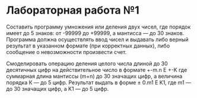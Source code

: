 # Лабораторная работа №1
Составить программу умножения или деления двух чисел, где порядок имеет до 5 знаков: от -99999 до +99999, а мантисса — до 30 знаков. Программа должна осуществлять ввод чисел и выдавать либо верный результат в указанном формате (при корректных данных), либо сообщение о невозможности произвести счет.

Смоделировать операцию деления целого числа длиной до 30 десятичных цифр на действительное число в формате +-m.n E +-K где суммарная длина мантиссы (m+n) до 30 значащих цифр, а величина порядка К — до 5 цифр. Результат выдать в форме ± 0.m1 E K1, где m1 — до 30 значащих цифр, а K1 — до 5 цифр.
